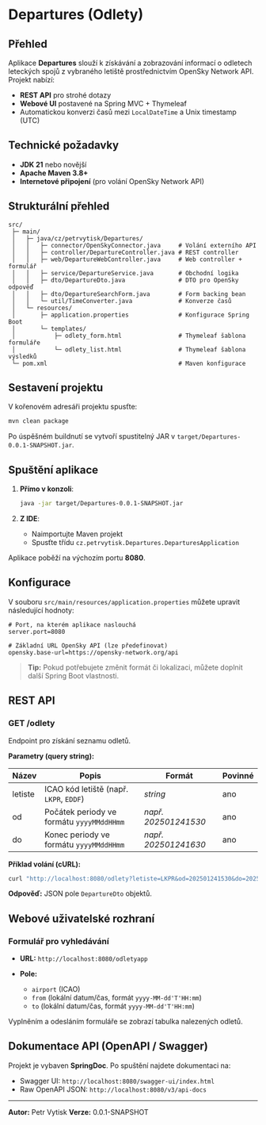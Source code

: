 # Departures (Odlety)

## Přehled

Aplikace **Departures** slouží k získávání a zobrazování informací o odletech leteckých spojů z vybraného letiště prostřednictvím OpenSky Network API. Projekt nabízí:

* **REST API** pro strohé dotazy
* **Webové UI** postavené na Spring MVC + Thymeleaf
* Automatickou konverzi časů mezi `LocalDateTime` a Unix timestamp (UTC)

## Technické požadavky

* **JDK 21** nebo novější
* **Apache Maven 3.8+**
* **Internetové připojení** (pro volání OpenSky Network API)

## Strukturální přehled

```text
src/
 ├─ main/
 │   ├─ java/cz/petrvytisk/Departures/
 │   │   ├─ connector/OpenSkyConnector.java     # Volání externího API
 │   │   ├─ controller/DepartureController.java # REST controller
 │   │   ├─ web/DepartureWebController.java     # Web controller + formulář
 │   │   ├─ service/DepartureService.java       # Obchodní logika
 │   │   ├─ dto/DepartureDto.java               # DTO pro OpenSky odpověď
 │   │   ├─ dto/DepartureSearchForm.java        # Form backing bean
 │   │   └─ util/TimeConverter.java             # Konverze časů
 │   └─ resources/
 │       ├─ application.properties              # Konfigurace Spring Boot
 │       └─ templates/
 │           ├─ odlety_form.html                # Thymeleaf šablona formuláře
 │           └─ odlety_list.html                # Thymeleaf šablona výsledků
 └─ pom.xml                                     # Maven konfigurace
```

## Sestavení projektu

V kořenovém adresáři projektu spusťte:

```bash
mvn clean package
```

Po úspěšném buildnutí se vytvoří spustitelný JAR v `target/Departures-0.0.1-SNAPSHOT.jar`.

## Spuštění aplikace

1. **Přímo v konzoli**:

   ```bash
   java -jar target/Departures-0.0.1-SNAPSHOT.jar
   ```
2. **Z IDE**:

   * Naimportujte Maven projekt
   * Spusťte třídu `cz.petrvytisk.Departures.DeparturesApplication`

Aplikace poběží na výchozím portu **8080**.

## Konfigurace

V souboru `src/main/resources/application.properties` můžete upravit následující hodnoty:

```properties
# Port, na kterém aplikace naslouchá
server.port=8080

# Základní URL OpenSky API (lze předefinovat)
opensky.base-url=https://opensky-network.org/api
```

> **Tip:** Pokud potřebujete změnit formát či lokalizaci, můžete doplnit další Spring Boot vlastnosti.

## REST API

### GET /odlety

Endpoint pro získání seznamu odletů.

**Parametry (query string):**

| Název   | Popis                                     | Formát               | Povinné |
| ------- | ----------------------------------------- | -------------------- | ------- |
| letiste | ICAO kód letiště (např. `LKPR`, `EDDF`)   | *string*             | ano     |
| od      | Počátek periody ve formátu `yyyyMMddHHmm` | *např. 202501241530* | ano     |
| do      | Konec periody ve formátu `yyyyMMddHHmm`   | *např. 202501241630* | ano     |

**Příklad volání (cURL):**

```bash
curl "http://localhost:8080/odlety?letiste=LKPR&od=202501241530&do=202501241630"
```

**Odpověď:** JSON pole `DepartureDto` objektů.

## Webové uživatelské rozhraní

### Formulář pro vyhledávání

* **URL:** `http://localhost:8080/odletyapp`
* **Pole:**

  * `airport` (ICAO)
  * `from` (lokální datum/čas, formát `yyyy-MM-dd'T'HH:mm`)
  * `to`   (lokální datum/čas, formát `yyyy-MM-dd'T'HH:mm`)

Vyplněním a odesláním formuláře se zobrazí tabulka nalezených odletů.

## Dokumentace API (OpenAPI / Swagger)

Projekt je vybaven **SpringDoc**. Po spuštění najdete dokumentaci na:

* Swagger UI: `http://localhost:8080/swagger-ui/index.html`
* Raw OpenAPI JSON: `http://localhost:8080/v3/api-docs`

---

**Autor:** Petr Vytisk
**Verze:** 0.0.1-SNAPSHOT
